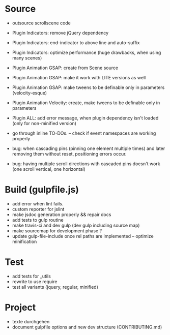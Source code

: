 # Source
 - outsource scrollscene code

 - Plugin Indicators: remove jQuery dependency
 - Plugin Indicators: end-indicator to above line and auto-suffix
 - Plugin Indicators: optimize performance (huge drawbacks, when using many scenes)
 - Plugin Animation GSAP: create from Scene source
 - Plugin Animation GSAP: make it work with LITE versions as well
 - Plugin Animation GSAP: make tweens to be definable only in parameters (velocity-esque)
 - Plugin Animation Velocity: create, make tweens to be definable only in parameters
 - Plugin ALL: add error message, when plugin dependency isn't loaded (only for non-minified version)
 - go through inline TO-DOs.
 – check if event namespaces are working properly

 - bug: when cascading pins (pinning one element multiple times) and later removing them without reset, positioning errors occur.
 - bug: having multiple scroll directions with cascaded pins doesn't work (one scroll vertical, one horizontal)

# Build (gulpfile.js)
 - add error when lint fails.
 - custom reporter for jslint
 - make jsdoc generation properly && repair docs
 - add tests to gulp routine
 - make travis-ci and dev gulp (dev gulp including source map)
 - make sourcemap for development phase ?
 - update gulp-file-include once rel paths are implemented
 – optimize minification

# Test
 - add tests for _utils
 - rewrite to use require
 - test all variants (jquery, regular, minified)

# Project
 - texte durchgehen
 - document gulpfile options and new dev structure (CONTRIBUTING.md)